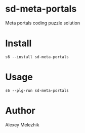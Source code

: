# sd-meta-portals

Meta portals coding puzzle solution

# Install

    s6 --install sd-meta-portals

# Usage

    s6 --plg-run sd-meta-portals

# Author

Alexey Melezhik

